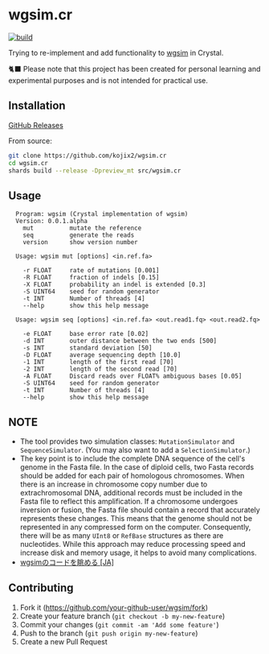 # wgsim.cr

[![build](https://github.com/kojix2/wgsim.cr/actions/workflows/build.yml/badge.svg)](https://github.com/kojix2/wgsim.cr/actions/workflows/build.yml)

Trying to re-implement and add functionality to [wgsim](https://github.com/lh3/wgsim) in Crystal.

:black_cat: Please note that this project has been created for personal learning and experimental purposes and is not intended for practical use.

## Installation

[GitHub Releases](https://github.com/kojix2/wgsim.cr/releases/latest)

From source:

```sh
git clone https://github.com/kojix2/wgsim.cr
cd wgsim.cr
shards build --release -Dpreview_mt src/wgsim.cr
```

## Usage

```
  Program: wgsim (Crystal implementation of wgsim)
  Version: 0.0.1.alpha
    mut          mutate the reference
    seq          generate the reads
    version      show version number
```

```
  Usage: wgsim mut [options] <in.ref.fa>

    -r FLOAT     rate of mutations [0.001]
    -R FLOAT     fraction of indels [0.15]
    -X FLOAT     probability an indel is extended [0.3]
    -S UINT64    seed for random generator
    -t INT       Number of threads [4]
    --help       show this help message
```

```
  Usage: wgsim seq [options] <in.ref.fa> <out.read1.fq> <out.read2.fq>

    -e FLOAT     base error rate [0.02]
    -d INT       outer distance between the two ends [500]
    -s INT       standard deviation [50]
    -D FLOAT     average sequencing depth [10.0]
    -1 INT       length of the first read [70]
    -2 INT       length of the second read [70]
    -A FLOAT     Discard reads over FLOAT% ambiguous bases [0.05]
    -S UINT64    seed for random generator
    -t INT       Number of threads [4]
    --help       show this help message
```

## NOTE

- The tool provides two simulation classes: `MutationSimulator` and `SequenceSimulator`. (You may also want to add a `SelectionSimulator`.)
- The key point is to include the complete DNA sequence of the cell's genome in the Fasta file. In the case of diploid cells, two Fasta records should be added for each pair of homologous chromosomes. When there is an increase in chromosome copy number due to extrachromosomal DNA, additional records must be included in the Fasta file to reflect this amplification. If a chromosome undergoes inversion or fusion, the Fasta file should contain a record that accurately represents these changes. This means that the genome should not be represented in any compressed form on the computer. Consequently, there will be as many `UInt8` or `RefBase` structures as there are nucleotides. While this approach may reduce processing speed and increase disk and memory usage, it helps to avoid many complications.
- [wgsimのコードを眺める [JA]](https://qiita.com/kojix2/items/35318fbefe0e2ea9fca1)
  
## Contributing

1. Fork it (<https://github.com/your-github-user/wgsim/fork>)
2. Create your feature branch (`git checkout -b my-new-feature`)
3. Commit your changes (`git commit -am 'Add some feature'`)
4. Push to the branch (`git push origin my-new-feature`)
5. Create a new Pull Request
